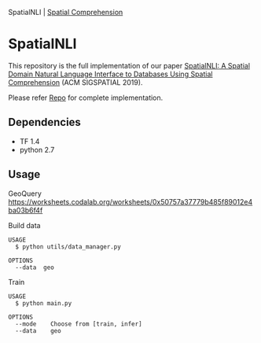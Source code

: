 SpatialNLI | [Spatial Comprehension](./README.spatial.md) <!-- | [Annotation](./README.anno.md) -->

# SpatialNLI

  This repository is the full implementation of our paper [SpatialNLI: A Spatial Domain Natural Language Interface to Databases Using Spatial Comprehension](https://arxiv.org/pdf/1908.10917.pdf) (ACM SIGSPATIAL 2019).
  
  Please refer [Repo](https://github.com/jzl0166/SpatialNLI) for complete implementation.
  

## Dependencies
  - TF 1.4
  - python 2.7

## Usage

GeoQuery https://worksheets.codalab.org/worksheets/0x50757a37779b485f89012e4ba03b6f4f

<!-- RestQuery http://www.cs.utexas.edu/users/ml/nldata/restquery.html -->

Build data

```
USAGE
  $ python utils/data_manager.py

OPTIONS
  --data  geo
```

Train 

```
USAGE
  $ python main.py

OPTIONS
  --mode    Choose from [train, infer] 
  --data    geo
```

<!--
## Evaluation

We use denotation match accuracy Acc<sub>dm</sub> for evaluation.


Geoquery

| Method        | Acc<sub>dm</sub>|
| ------------- | ------------- |
| ASN           | 87.1%         |
| SEQ2TREE      | 87.1%         |
| TRANX         | 88.2%         |
| JL16          | 89.2%         |
| **SpatialNLI**| [**90.4%**](https://drive.google.com/drive/folders/1GskZI_sPrDbp9yn6YjEtLmmEKtLvT85o)     |


Restaurant

|Method        | Acc<sub>dm</sub>|
|--------------|-----------------|
|**SpatialNLI**|[**100%**](https://drive.google.com/drive/folders/1heNxCCuQ2O8NgfIYFViG0lEk1KwF02Uq)        |


Geoquery + Rest

|Method| Acc<sub>dm</sub>|
|--------------|-----------------|
|**SpatialNLI**|[**90.7**](https://drive.google.com/drive/folders/1ydwkOq-2TokSgL3EmjmJC3i7oYL07PrO)|
-->

  

